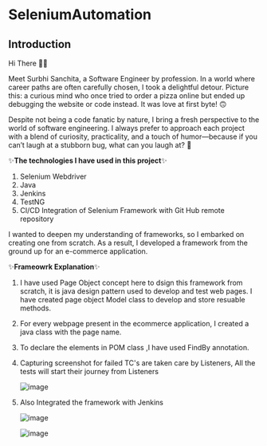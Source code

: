 # SeleniumAutomation   

## Introduction

Hi There :raising_hand_woman:


Meet Surbhi Sanchita, a Software Engineer by profession. In a world where career paths are often carefully chosen, I took a delightful detour. Picture this: a curious mind who once tried to order a pizza online but ended up debugging the website or code instead. It was love at first byte! :upside_down_face:

Despite not being a code fanatic by nature, I bring a fresh perspective to the world of software engineering. I always prefer to  approach each project with a blend of curiosity, practicality, and a touch of humor—because if you can’t laugh at a stubborn bug, what can you laugh at? :slightly_smiling_face:


✨**The technologies I have used in this project**✨

1. Selenium Webdriver
2. Java
3. Jenkins
4. TestNG
5. CI/CD Integration of Selenium Framework with Git Hub remote repository


I wanted to deepen my understanding of frameworks, so I embarked on creating one from scratch. As a result, I developed a framework from the ground up for an e-commerce application.




✨**Frameowrk Explanation**✨

1. I have used Page Object concept here to dsign this framework from scratch, it is java design pattern used to develop and test web pages. I have created page object Model class to develop and store resuable methods. 

2. For every webpage present in the ecommerce application, I created a java class with the page name.
3. To declare the elements in POM class ,I have used FindBy annotation.
4. Capturing screenshot for failed TC's are taken care by Listeners, All the tests will start their journey from Listeners

   ![image](https://github.com/user-attachments/assets/71053dc9-b316-4c0a-8d65-98672c5ba00e)

5. Also Integrated the framework with Jenkins

   ![image](https://github.com/user-attachments/assets/9ba5de9d-6fc5-4bdd-aaa6-bc9d6caf4ef6)

   ![image](https://github.com/user-attachments/assets/17a63063-0dc4-484a-a114-0548548c8aba)
















